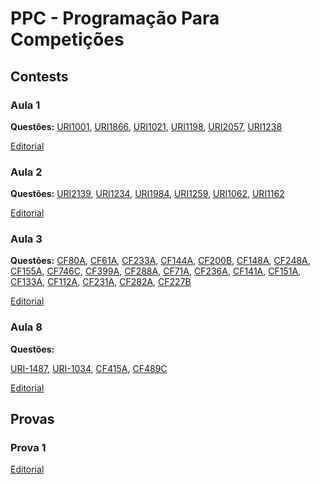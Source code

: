 # PPC - Programação Para Competições

## Contests

### Aula 1

**Questões:**
[URI1001](https://www.urionlinejudge.com.br/repository/UOJ_1001.html),
[URI1866](https://www.urionlinejudge.com.br/repository/UOJ_1866.html),
[URI1021](https://www.urionlinejudge.com.br/repository/UOJ_1021.html),
[URI1198](https://www.urionlinejudge.com.br/repository/UOJ_1198.html),
[URI2057](https://www.urionlinejudge.com.br/repository/UOJ_2057.html),
[URI1238](https://www.urionlinejudge.com.br/repository/UOJ_1238.html)

[Editorial](editorial/contest01.md)

### Aula 2

**Questões:**
[URI2139](https://www.urionlinejudge.com.br/repository/UOJ_2139.html),
[URI1234](https://www.urionlinejudge.com.br/repository/UOJ_1234.html),
[URI1984](https://www.urionlinejudge.com.br/repository/UOJ_1984.html),
[URI1259](https://www.urionlinejudge.com.br/repository/UOJ_1259.html),
[URI1062](https://www.urionlinejudge.com.br/repository/UOJ_1062.html),
[URI1162](https://www.urionlinejudge.com.br/repository/UOJ_1162.html)

[Editorial](editorial/contest02.md)

### Aula 3

**Questões:**
[CF80A](http://codeforces.com/problemset/problem/80/A),
[CF61A](http://codeforces.com/problemset/problem/61/A),
[CF233A](http://codeforces.com/problemset/problem/233/A),
[CF144A](http://codeforces.com/problemset/problem/144/A),
[CF200B](http://codeforces.com/problemset/problem/200/B),
[CF148A](http://codeforces.com/problemset/problem/148/A),
[CF248A](http://codeforces.com/problemset/problem/248/A),
[CF155A](http://codeforces.com/problemset/problem/155/A),
[CF746C](http://codeforces.com/problemset/problem/746/C),
[CF399A](http://codeforces.com/problemset/problem/339/A),
[CF288A](http://codeforces.com/problemset/problem/228/A),
[CF71A](http://codeforces.com/problemset/problem/71/A),
[CF236A](http://codeforces.com/problemset/problem/236/A),
[CF141A](http://codeforces.com/problemset/problem/141/A),
[CF151A](http://codeforces.com/problemset/problem/151/A),
[CF133A](http://codeforces.com/problemset/problem/133/A),
[CF112A](http://codeforces.com/problemset/problem/133/A),
[CF231A](http://codeforces.com/problemset/problem/231/A),
[CF282A](http://codeforces.com/problemset/problem/282/A),
[CF227B](http://codeforces.com/problemset/problem/227/B)

[Editorial](editorial/contest03.md)

### Aula 8

**Questões:**

[URI-1487](https://www.urionlinejudge.com.br/judge/pt/problems/view/1487),
[URI-1034](https://www.urionlinejudge.com.br/judge/pt/problems/view/1034),
[CF415A](http://codeforces.com/contest/455/problem/A),
[CF489C](http://codeforces.com/contest/489/problem/C)

[Editorial](editorial/contest04.md)

## Provas

### Prova 1

[Editorial](provas/p1.md)
